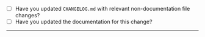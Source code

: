 - [ ] Have you updated `CHANGELOG.md` with relevant non-documentation file changes?
- [ ] Have you updated the documentation for this change?

-----
